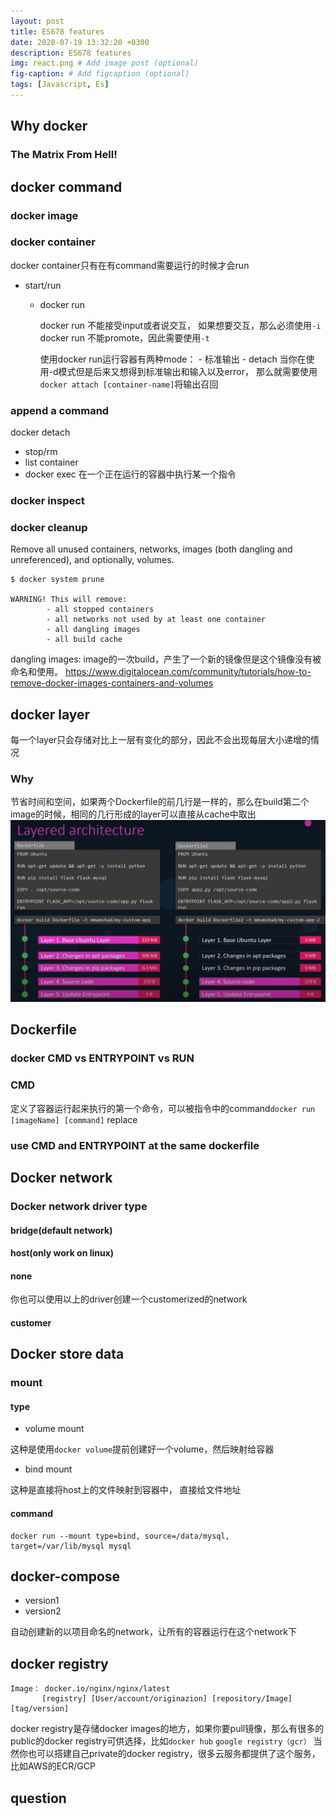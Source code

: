 ```yaml
---
layout: post
title: ES678 features
date: 2020-07-19 13:32:20 +0300
description: ES678 features
img: react.png # Add image post (optional)
fig-caption: # Add figcaption (optional)
tags: [Javascript, Es]
---
```


## Why docker

### The Matrix From Hell!

## docker command

### docker image

### docker container

docker container只有在有command需要运行的时候才会run

- start/run

  - docker run
    
    docker run 不能接受input或者说交互， 如果想要交互，那么必须使用`-i`
    docker run 不能promote，因此需要使用`-t`
    
    使用docker run运行容器有两种mode：
        - 标准输出
        - detach
        当你在使用-d模式但是后来又想得到标准输出和输入以及error， 那么就需要使用`docker attach [container-name]`将输出召回

### append a command
docker detach 

- stop/rm
- list container
- docker exec 
在一个正在运行的容器中执行某一个指令 
    
### docker inspect
 
### docker cleanup

Remove all unused containers, networks, images (both dangling and unreferenced), and optionally, volumes.

```
$ docker system prune

WARNING! This will remove:
        - all stopped containers
        - all networks not used by at least one container
        - all dangling images
        - all build cache
```
dangling images: image的一次build，产生了一个新的镜像但是这个镜像没有被命名和使用。
https://www.digitalocean.com/community/tutorials/how-to-remove-docker-images-containers-and-volumes

## docker layer
每一个layer只会存储对比上一层有变化的部分，因此不会出现每层大小递增的情况


### Why

节省时间和空间，如果两个Dockerfile的前几行是一样的，那么在build第二个image的时候，相同的几行形成的layer可以直接从cache中取出
![docker compare](../assets/img/docker.png)
## Dockerfile

### docker CMD vs ENTRYPOINT vs RUN

### CMD

定义了容器运行起来执行的第一个命令，可以被指令中的command`docker run [imageName] [command]` replace

### use CMD and ENTRYPOINT at the same dockerfile

## Docker network

### Docker network driver type

#### bridge(default network)

#### host(only work on linux)

#### none

你也可以使用以上的driver创建一个customerized的network

#### customer 

## Docker store data

### mount

#### type

- volume mount

这种是使用`docker volume`提前创建好一个volume，然后映射给容器

- bind mount

这种是直接将host上的文件映射到容器中， 直接给文件地址

#### command

```
docker run --mount type=bind, source=/data/mysql, target=/var/lib/mysql mysql
```

## docker-compose

- version1
- version2

自动创建新的以项目命名的network，让所有的容器运行在这个network下

## docker registry

```
Image： docker.io/nginx/nginx/latest
       [registry] [User/account/originazion] [repository/Image] [tag/version]
```
docker registry是存储docker images的地方，如果你要pull镜像，那么有很多的public的docker registry可供选择，比如`docker hub` `google registry（gcr）`
当然你也可以搭建自己private的docker registry，很多云服务都提供了这个服务，比如AWS的ECR/GCP
## question 








